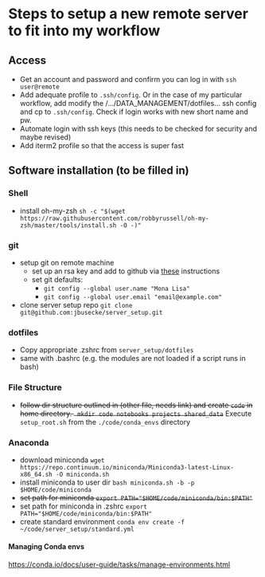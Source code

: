 # Steps to setup a new remote server to fit into my workflow

## Access
- Get an account and password and confirm you can log in with `ssh user@remote`
- Add adequate profile to `.ssh/config`. Or in the case of my particular
workflow, add modify the /.../DATA_MANAGEMENT/dotfiles... ssh config and cp to
`.ssh/config`. Check if login works with new short name and pw.
- Automate login with ssh keys (this needs to be checked for security and
  maybe revised)
- Add iterm2 profile so that the access is super fast

## Software installation (to be filled in)
### Shell
- install oh-my-zsh `sh -c "$(wget https://raw.githubusercontent.com/robbyrussell/oh-my-zsh/master/tools/install.sh -O -)"`
### git
- setup git on remote machine
  - set up an rsa key and add to github via [these](https://help.github.com/articles/connecting-to-github-with-ssh/) instructions
  - set git defaults:
    - `git config --global user.name "Mona Lisa"`
    - `git config --global user.email "email@example.com"`
- clone server setup repo `git clone git@github.com:jbusecke/server_setup.git`

### dotfiles
- Copy appropriate .zshrc from `server_setup/dotfiles`
- same with .bashrc (e.g. the modules are not loaded if a script runs in bash)


### File Structure
- ~~follow dir structure outlined in (other file, needs link) and create `code` in home directory. ` mkdir code notebooks projects shared_data`~~
Execute `setup_root.sh` from the `./code/conda_envs` directory
### Anaconda
- download miniconda
`wget https://repo.continuum.io/miniconda/Miniconda3-latest-Linux-x86_64.sh -O miniconda.sh`
- install miniconda to user dir `bash miniconda.sh -b -p $HOME/code/miniconda`
- ~~set path for miniconda `export PATH="$HOME/code/miniconda/bin:$PATH"`~~
- set path for miniconda in .zshrc `export PATH="$HOME/code/miniconda/bin:$PATH"`
- create standard environment `conda env create -f ~/code/server_setup/standard.yml`

#### Managing Conda envs
https://conda.io/docs/user-guide/tasks/manage-environments.html
